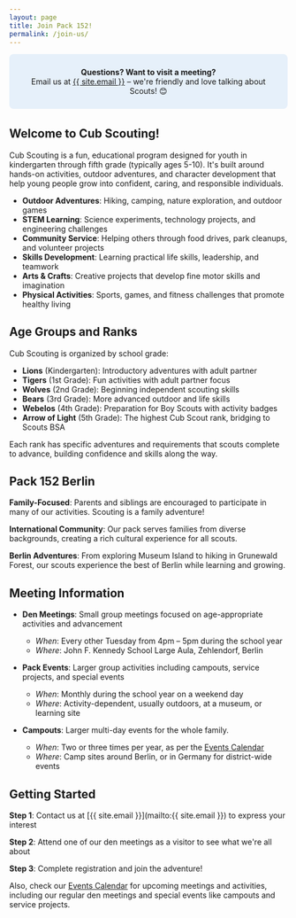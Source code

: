 ```yaml
---
layout: page
title: Join Pack 152!
permalink: /join-us/
---
```


<div style="background-color: #e6f0fa; padding: 1.5rem; border-radius: 8px; margin-bottom: 2rem; text-align: center;">
<strong>Questions? Want to visit a meeting?</strong><br>
Email us at <a href="mailto:{{ site.email }}">{{ site.email }}</a> – we're friendly and love talking about Scouts! 😊
</div>

## Welcome to Cub Scouting!

Cub Scouting is a fun, educational program designed for youth in kindergarten through fifth grade (typically ages 5-10). It's built around hands-on activities, outdoor adventures, and character development that help young people grow into confident, caring, and responsible individuals.
- **Outdoor Adventures**: Hiking, camping, nature exploration, and outdoor games
- **STEM Learning**: Science experiments, technology projects, and engineering challenges  
- **Community Service**: Helping others through food drives, park cleanups, and volunteer projects
- **Skills Development**: Learning practical life skills, leadership, and teamwork
- **Arts & Crafts**: Creative projects that develop fine motor skills and imagination
- **Physical Activities**: Sports, games, and fitness challenges that promote healthy living

## Age Groups and Ranks

Cub Scouting is organized by school grade:

- **Lions** (Kindergarten): Introductory adventures with adult partner
- **Tigers** (1st Grade): Fun activities with adult partner focus
- **Wolves** (2nd Grade): Beginning independent scouting skills
- **Bears** (3rd Grade): More advanced outdoor and life skills  
- **Webelos** (4th Grade): Preparation for Boy Scouts with activity badges
- **Arrow of Light** (5th Grade): The highest Cub Scout rank, bridging to Scouts BSA

Each rank has specific adventures and requirements that scouts complete to advance, building confidence and skills along the way.

## Pack 152 Berlin

**Family-Focused**: Parents and siblings are encouraged to participate in many of our activities. Scouting is a family adventure!

**International Community**: Our pack serves families from diverse backgrounds, creating a rich cultural experience for all scouts.

**Berlin Adventures**: From exploring Museum Island to hiking in Grunewald Forest, our scouts experience the best of Berlin while learning and growing.

## Meeting Information

- **Den Meetings**: Small group meetings focused on age-appropriate activities and advancement
  - *When*: Every other Tuesday from 4pm – 5pm during the school year
  - *Where*: John F. Kennedy School Large Aula, Zehlendorf, Berlin

- **Pack Events**: Larger group activities including campouts, service projects, and special events
  - *When*: Monthly during the school year on a weekend day
  - *Where*: Activity-dependent, usually outdoors, at a museum, or learning site

- **Campouts**: Larger multi-day events for the whole family.
  - *When*: Two or three times per year, as per the [Events Calendar](/events/)
  - *Where*: Camp sites around Berlin, or in Germany for district-wide events

## Getting Started

**Step 1**: Contact us at [{{ site.email }}](mailto:{{ site.email }}) to express your interest

**Step 2**: Attend one of our den meetings as a visitor to see what we're all about

**Step 3**: Complete registration and join the adventure!

Also, check our [Events Calendar](/events/) for upcoming meetings and activities, including our regular den meetings and special events like campouts and service projects.
